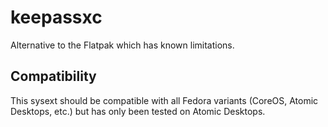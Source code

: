 # keepassxc

Alternative to the Flatpak which has known limitations.

## Compatibility

This sysext should be compatible with all Fedora variants (CoreOS, Atomic
Desktops, etc.) but has only been tested on Atomic Desktops.
